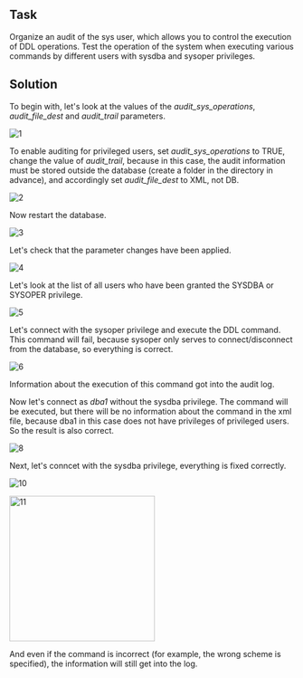 ## Task
Organize an audit of the sys user, which allows you to control the execution of DDL operations. Test the operation of the system when executing various commands by different users with sysdba and sysoper privileges.

## Solution

To begin with, let's look at the values of the *audit_sys_operations*, *audit_file_dest* and *audit_trail* parameters.

![1](https://user-images.githubusercontent.com/61746700/159139931-6b961b3d-3e30-4f62-beee-438c647ce27d.png)

To enable auditing for privileged users, set *audit_sys_operations* to TRUE, change the value of *audit_trail*, because in this case, the audit information must be stored outside the database (create a folder in the directory in advance), and accordingly set *audit_file_dest* to XML, not DB.

![2](https://user-images.githubusercontent.com/61746700/159139968-1c34c24e-5120-4488-a54e-e4ba9b28db73.png)

Now restart the database.

![3](https://user-images.githubusercontent.com/61746700/159139976-f7731e6d-5b02-49d7-a5c0-cccd0e8010df.png)

Let's check that the parameter changes have been applied.

![4](https://user-images.githubusercontent.com/61746700/159139996-89ef9eee-5598-482e-a010-0b9136537d2b.png)

Let's look at the list of all users who have been granted the SYSDBA or SYSOPER privilege.

![5](https://user-images.githubusercontent.com/61746700/159140013-df7290da-989e-4a12-9785-4fa17d802ad8.png)

Let's connect with the sysoper privilege and execute the DDL command. This command will fail, because sysoper only serves to connect/disconnect from the database, so everything is correct.

![6](https://user-images.githubusercontent.com/61746700/159140046-405ddca5-e8bc-4ab3-8b99-0d09bc625793.png)

Information about the execution of this command got into the audit log.


Now let's connect as *dba1* without the sysdba privilege. The command will be executed, but there will be no information about the command in the xml file, because dba1 in this case does not have privileges of privileged users. So the result is also correct.

![8](https://user-images.githubusercontent.com/61746700/159140130-46324ca0-5bbb-439b-83e8-f0270f6eecd0.png)

Next, let's conncet with the sysdba privilege, everything is fixed correctly.

![10](https://user-images.githubusercontent.com/61746700/159140155-3b9d357c-9748-4d39-a657-ba510fd85c1f.png)

<img width="257" alt="11" src="https://user-images.githubusercontent.com/61746700/159140272-1dc0dcf6-b821-45c4-b2db-ef2900dcd9c1.png">

And even if the command is incorrect (for example, the wrong scheme is specified), the information will still get into the log.
